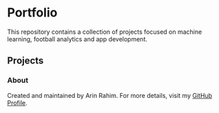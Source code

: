 # Portfolio 

This repository contains a collection of projects focused on machine learning, football analytics and app development. 

## Projects 

### About 
Created and maintained by Arin Rahim. For more details, visit my [GitHub Profile](https://github.com/arin8). 
